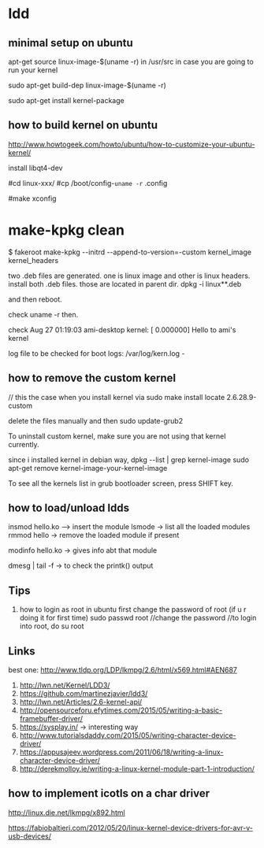 # ldd

minimal setup on ubuntu
-----------------------
apt-get source linux-image-$(uname -r) in /usr/src in case you are going to
run your kernel

sudo apt-get build-dep linux-image-$(uname -r)

sudo apt-get install kernel-package

how to build kernel on ubuntu
-----------------------------

http://www.howtogeek.com/howto/ubuntu/how-to-customize-your-ubuntu-kernel/

install libqt4-dev

#cd linux-xxx/
#cp /boot/config-`uname -r` .config

#make xconfig 

#    make-kpkg clean

$ fakeroot make-kpkg --initrd --append-to-version=-custom kernel_image kernel_headers

two .deb files are generated. one is linux image and other is linux headers.
install both .deb files. those are located in parent dir.
dpkg -i linux**.deb

and then reboot.

check uname -r then. 


check Aug 27 01:19:03 ami-desktop kernel: [    0.000000] Hello to ami's kernel

log file to be checked for boot logs: /var/log/kern.log - 

how to remove the custom kernel 
-------------------------------
// this the case when you install kernel via sudo make install 
locate 2.6.28.9-custom

delete the files manually and then sudo update-grub2

To uninstall custom kernel, make sure you are not using that kernel currently.

since i installed kernel in debian way,
      dpkg --list | grep kernel-image
      sudo apt-get remove kernel-image-your-kernel-image

To see all the kernels list in grub bootloader screen, press SHIFT key.


how to load/unload ldds
-----------------------

   insmod hello.ko --> insert the module
   lsmode -> list all the loaded modules
   rmmod hello -> remove the loaded module if present

   modinfo hello.ko -> gives info abt that module

   dmesg | tail -f -> to check the printk() output

Tips
-----
1. how to login as root in ubuntu
first change the password of root (if u r doing it for first time)
sudo passwd root
//change the password
//to login into root, do
su root


Links
------
best one: http://www.tldp.org/LDP/lkmpg/2.6/html/x569.html#AEN687

1. http://lwn.net/Kernel/LDD3/
2. https://github.com/martinezjavier/ldd3/
3. http://lwn.net/Articles/2.6-kernel-api/
4. http://opensourceforu.efytimes.com/2015/05/writing-a-basic-framebuffer-driver/
5. https://sysplay.in/ -> interesting way
6. http://www.tutorialsdaddy.com/2015/05/writing-character-device-driver/
7. https://appusajeev.wordpress.com/2011/06/18/writing-a-linux-character-device-driver/
8. http://derekmolloy.ie/writing-a-linux-kernel-module-part-1-introduction/

how to implement icotls on a char driver
----------------------------------------
http://linux.die.net/lkmpg/x892.html

https://fabiobaltieri.com/2012/05/20/linux-kernel-device-drivers-for-avr-v-usb-devices/
